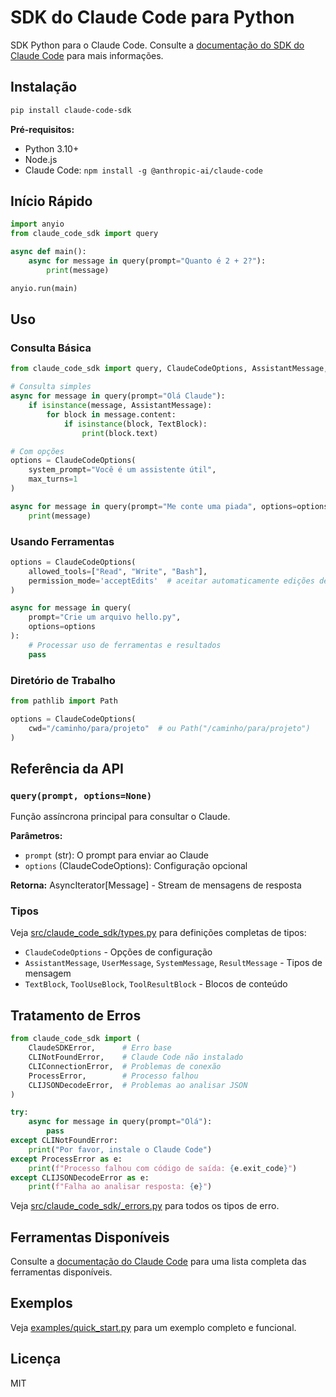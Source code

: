 # SDK do Claude Code para Python

SDK Python para o Claude Code. Consulte a [documentação do SDK do Claude Code](https://docs.anthropic.com/en/docs/claude-code/sdk) para mais informações.

## Instalação

```bash
pip install claude-code-sdk
```

**Pré-requisitos:**
- Python 3.10+
- Node.js 
- Claude Code: `npm install -g @anthropic-ai/claude-code`

## Início Rápido

```python
import anyio
from claude_code_sdk import query

async def main():
    async for message in query(prompt="Quanto é 2 + 2?"):
        print(message)

anyio.run(main)
```

## Uso

### Consulta Básica

```python
from claude_code_sdk import query, ClaudeCodeOptions, AssistantMessage, TextBlock

# Consulta simples
async for message in query(prompt="Olá Claude"):
    if isinstance(message, AssistantMessage):
        for block in message.content:
            if isinstance(block, TextBlock):
                print(block.text)

# Com opções
options = ClaudeCodeOptions(
    system_prompt="Você é um assistente útil",
    max_turns=1
)

async for message in query(prompt="Me conte uma piada", options=options):
    print(message)
```

### Usando Ferramentas

```python
options = ClaudeCodeOptions(
    allowed_tools=["Read", "Write", "Bash"],
    permission_mode='acceptEdits'  # aceitar automaticamente edições de arquivo
)

async for message in query(
    prompt="Crie um arquivo hello.py", 
    options=options
):
    # Processar uso de ferramentas e resultados
    pass
```

### Diretório de Trabalho

```python
from pathlib import Path

options = ClaudeCodeOptions(
    cwd="/caminho/para/projeto"  # ou Path("/caminho/para/projeto")
)
```

## Referência da API

### `query(prompt, options=None)`

Função assíncrona principal para consultar o Claude.

**Parâmetros:**
- `prompt` (str): O prompt para enviar ao Claude
- `options` (ClaudeCodeOptions): Configuração opcional

**Retorna:** AsyncIterator[Message] - Stream de mensagens de resposta

### Tipos

Veja [src/claude_code_sdk/types.py](src/claude_code_sdk/types.py) para definições completas de tipos:
- `ClaudeCodeOptions` - Opções de configuração
- `AssistantMessage`, `UserMessage`, `SystemMessage`, `ResultMessage` - Tipos de mensagem
- `TextBlock`, `ToolUseBlock`, `ToolResultBlock` - Blocos de conteúdo

## Tratamento de Erros

```python
from claude_code_sdk import (
    ClaudeSDKError,      # Erro base
    CLINotFoundError,    # Claude Code não instalado
    CLIConnectionError,  # Problemas de conexão
    ProcessError,        # Processo falhou
    CLIJSONDecodeError,  # Problemas ao analisar JSON
)

try:
    async for message in query(prompt="Olá"):
        pass
except CLINotFoundError:
    print("Por favor, instale o Claude Code")
except ProcessError as e:
    print(f"Processo falhou com código de saída: {e.exit_code}")
except CLIJSONDecodeError as e:
    print(f"Falha ao analisar resposta: {e}")
```

Veja [src/claude_code_sdk/_errors.py](src/claude_code_sdk/_errors.py) para todos os tipos de erro.

## Ferramentas Disponíveis

Consulte a [documentação do Claude Code](https://docs.anthropic.com/en/docs/claude-code/settings#tools-available-to-claude) para uma lista completa das ferramentas disponíveis.

## Exemplos

Veja [examples/quick_start.py](examples/quick_start.py) para um exemplo completo e funcional.

## Licença

MIT
